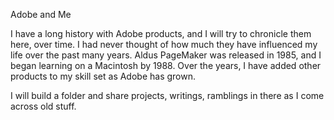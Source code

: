 Adobe and Me

I have a long history with Adobe products, and I will try to chronicle them here, over time. 
I had never thought of how much they have influenced my life over the past many years.
Aldus PageMaker was released in 1985, and I began learning on a Macintosh by 1988. 
Over the years, I have added other products to my skill set as Adobe has grown. 

I will build a folder and share projects, writings, ramblings in there as I come across old stuff.

